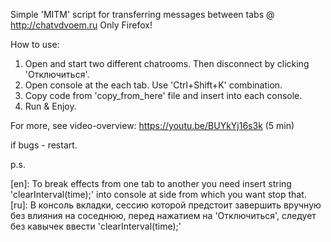 Simple 'MITM' script for transferring messages between tabs @ http://chatvdvoem.ru
Only Firefox!

How to use:
1. Open and start two different chatrooms. Then disconnect by clicking 'Отключиться'.
2. Open console at the each tab. Use 'Ctrl+Shift+K' combination.
3. Copy code from 'copy_from_here' file and insert into each console.
4. Run & Enjoy.

For more, see video-overview: https://youtu.be/BUYkYj16s3k (5 min)

if bugs - restart.

p.s.

[en]: To break effects from one tab to another you need insert string 'clearInterval(time);' into console at side from which you want stop that. [ru]: В консоль вкладки, сессию которой предстоит завершить вручную без влияния на соседнюю, перед нажатием на 'Отключиться', следует без кавычек ввести 'clearInterval(time);'
